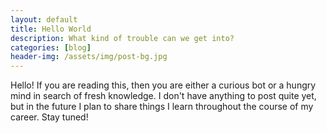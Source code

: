 ```yaml
---
layout: default
title: Hello World
description: What kind of trouble can we get into?
categories: [blog]
header-img: /assets/img/post-bg.jpg
---
```


Hello! If you are reading this, then you are either a curious bot or a hungry mind in search of fresh knowledge. I don't have anything to post quite yet, but in the future I plan to share things I learn throughout the course of my career. Stay tuned!
